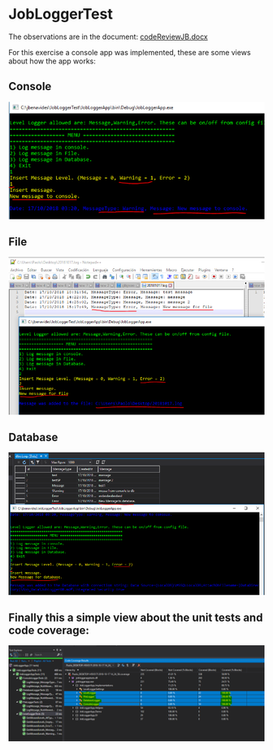 # JobLoggerTest

The observations are in the document: [codeReviewJB.docx](https://github.com/jbenavides/JobLoggerTest/blob/master/codeReviewJB.docx?raw=true "Code review document")

For this exercise a console app was implemented, these are some views about how the app works:

## Console
![Alt text](/img/LogToConsole.PNG)

## File
![Alt text](/img/LogToFile.PNG)

## Database
![Alt text](/img/LogToDB.PNG)

## Finally this a simple view about the unit tests and code coverage:
![Alt text](/img/UnitTests_CodeCoverage.PNG)
